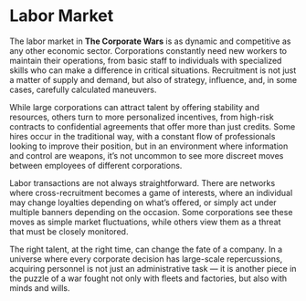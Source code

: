 # Labor Market

The labor market in **The Corporate Wars** is as dynamic and competitive as any other economic sector. Corporations constantly need new workers to maintain their operations, from basic staff to individuals with specialized skills who can make a difference in critical situations. Recruitment is not just a matter of supply and demand, but also of strategy, influence, and, in some cases, carefully calculated maneuvers.

While large corporations can attract talent by offering stability and resources, others turn to more personalized incentives, from high-risk contracts to confidential agreements that offer more than just credits. Some hires occur in the traditional way, with a constant flow of professionals looking to improve their position, but in an environment where information and control are weapons, it’s not uncommon to see more discreet moves between employees of different corporations.

Labor transactions are not always straightforward. There are networks where cross-recruitment becomes a game of interests, where an individual may change loyalties depending on what’s offered, or simply act under multiple banners depending on the occasion. Some corporations see these moves as simple market fluctuations, while others view them as a threat that must be closely monitored.

The right talent, at the right time, can change the fate of a company. In a universe where every corporate decision has large-scale repercussions, acquiring personnel is not just an administrative task — it is another piece in the puzzle of a war fought not only with fleets and factories, but also with minds and wills.

